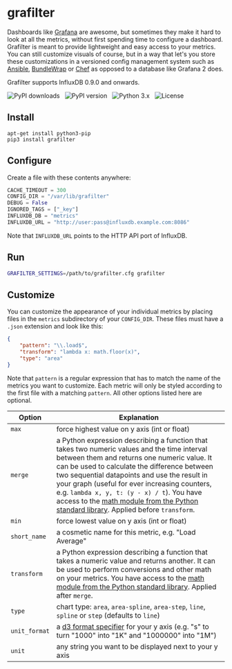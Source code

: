 grafilter
=========

Dashboards like [Grafana](http://grafana.org) are awesome, but sometimes they make it hard to look at all the metrics, without first spending time to configure a dashboard. Grafilter is meant to provide lightweight and easy access to your metrics. You can still customize visuals of course, but in a way that let's you store these customizations in a versioned config management system such as [Ansible](http://www.ansible.com), [BundleWrap](http://bundlewrap.org) or [Chef](https://www.chef.io/chef/) as opposed to a database like Grafana 2 does.

Grafilter supports InfluxDB 0.9.0 and onwards.

![PyPI downloads](http://img.shields.io/pypi/dm/grafilter.svg) &nbsp; ![PyPI version](http://img.shields.io/pypi/v/grafilter.svg) &nbsp; ![Python 3.x](http://img.shields.io/badge/Python-3.4-green.svg) &nbsp; ![License](http://img.shields.io/badge/License-GPLv3-red.svg)

Install
-------

```
apt-get install python3-pip
pip3 install grafilter
```

Configure
---------

Create a file with these contents anywhere:

```python
CACHE_TIMEOUT = 300
CONFIG_DIR = "/var/lib/grafilter"
DEBUG = False
IGNORED_TAGS = ["_key"]
INFLUXDB_DB = "metrics"
INFLUXDB_URL = "http://user:pass@influxdb.example.com:8086"
```

Note that `INFLUXDB_URL` points to the HTTP API port of InfluxDB.

Run
---

```sh
GRAFILTER_SETTINGS=/path/to/grafilter.cfg grafilter
```

Customize
---------

You can customize the appearance of your individual metrics by placing files in the `metrics` subdirectory of your `CONFIG_DIR`. These files must have a `.json` extension and look like this:

```json
{
	"pattern": "\\.load$",
	"transform": "lambda x: math.floor(x)",
	"type": "area"
}
```

Note that `pattern` is a regular expression that has to match the name of the metrics you want to customize. Each metric will only be styled according to the first file with a matching `pattern`. All other options listed here are optional.

Option | Explanation
-------|------------
`max` | force highest value on y axis (int or float)
`merge` | a Python expression describing a function that takes two numeric values and the time interval between them and returns one numeric value. It can be used to calculate the difference between two sequential datapoints and use the result in your graph (useful for ever increasing counters, e.g. `lambda x, y, t: (y - x) / t`). You have access to the [math module from the Python standard library](https://docs.python.org/3/library/math.html). Applied before `transform`.
`min` | force lowest value on y axis (int or float)
`short_name` | a cosmetic name for this metric, e.g. "Load Average"
`transform` | a Python expression describing a function that takes a numeric value and returns another. It can be used to perform conversions and other math on your metrics. You have access to the [math module from the Python standard library](https://docs.python.org/3/library/math.html). Applied after `merge`.
`type` | chart type: `area`, `area-spline`, `area-step`, `line`, `spline` or `step` (defaults to `line`)
`unit_format` | a [d3 format specifier](https://github.com/mbostock/d3/wiki/Formatting#d3_format) for your y axis (e.g. "s" to turn "1000" into "1K" and "1000000" into "1M")
`unit` | any string you want to be displayed next to your y axis
